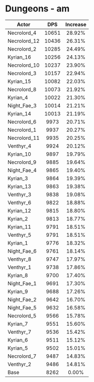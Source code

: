 # Dungeons - am
| Actor | DPS | Increase |
|---|:---:|:---:|
|Necrolord_4|10651|28.92%|
|Necrolord_12|10436|26.31%|
|Necrolord_2|10285|24.49%|
|Kyrian_16|10256|24.13%|
|Necrolord_10|10237|23.90%|
|Necrolord_3|10157|22.94%|
|Kyrian_15|10082|22.03%|
|Necrolord_8|10073|21.92%|
|Kyrian_4|10022|21.30%|
|Night_Fae_3|10014|21.21%|
|Kyrian_14|10013|21.19%|
|Necrolord_6|9973|20.71%|
|Necrolord_1|9937|20.27%|
|Necrolord_11|9935|20.25%|
|Venthyr_4|9924|20.12%|
|Kyrian_10|9897|19.79%|
|Necrolord_9|9885|19.64%|
|Night_Fae_4|9865|19.40%|
|Kyrian_3|9864|19.39%|
|Kyrian_13|9863|19.38%|
|Venthyr_3|9838|19.08%|
|Venthyr_6|9822|18.88%|
|Kyrian_12|9815|18.80%|
|Kyrian_2|9813|18.77%|
|Kyrian_11|9791|18.51%|
|Venthyr_5|9791|18.51%|
|Kyrian_1|9776|18.32%|
|Night_Fae_6|9761|18.14%|
|Venthyr_8|9747|17.97%|
|Venthyr_1|9738|17.86%|
|Kyrian_8|9700|17.40%|
|Night_Fae_1|9691|17.30%|
|Kyrian_9|9688|17.26%|
|Night_Fae_2|9642|16.70%|
|Night_Fae_5|9632|16.58%|
|Necrolord_5|9566|15.78%|
|Kyrian_7|9551|15.60%|
|Venthyr_7|9536|15.42%|
|Kyrian_6|9511|15.12%|
|Kyrian_5|9502|15.01%|
|Necrolord_7|9487|14.83%|
|Venthyr_2|9486|14.81%|
|Base|8262|0.00%|
